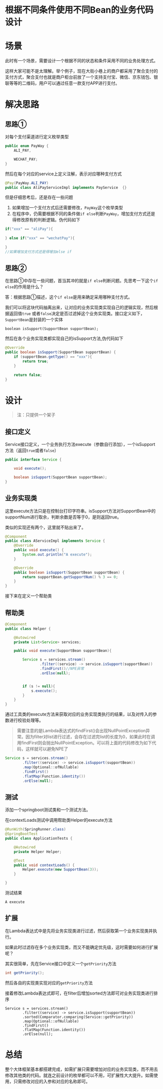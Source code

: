 # 根据不同条件使用不同Bean的业务代码设计

# 场景
此时有一个场景，需要设计一个根据不同的状态和条件采用不同的业务处理方式。

这样大家可能不是太理解。举个例子，现在大街小巷上的商户都采用了聚合支付的支付方式，聚合支付也就是商户柜台前放了一个支持支付宝、微信、京东钱包、银联等等的二维码，用户可以通过任意一款支付APP进行支付。 

# 解决思路

## 思路①

对每个支付渠道进行定义枚举类型

```java
public enum PayWay {
    ALI_PAY,

    WECHAT_PAY;
}
```

然后在每个对应的service上定义注解，表示对应哪种支付方式

```java
@Pay(PayWay.ALI_PAY)
public class AliPayServiceImpl implements PayService  {}
```

但是仔细思考后，还是存在一些问题

1. 如果增加一个支付方式后还需要修改，`PayWay`这个枚举类型
2. 在程序中，仍需要根据不同的条件做`if else`判断`PayWay`，增加支付方式还是得修改原有的判断逻辑。伪代码如下

```java
if("xxx" == "aliPay"){
    
} else if("xxx" == "wechatPay"){
    
}
//如果增加支付方式还是得增加else if
```

## 思路②

在思路①中存在一些问题，首当其冲的就是`if else`判断问题。先思考一下这个`if else`的作用是什么？

答：根据思路①描述，这个`if else`是用来确定采用哪种支付方式。

我们可以将这块代码抽离出来，让对应的业务实现类实现自己的逻辑实现，然后根据返回值`true` 或者`false`决定是否过滤掉这个业务实现类。接口定义如下，`SupportBean`是封装的一个实体

```
boolean isSupport(SupportBean supportBean);
```

然后在各个业务实现类都实现自己的isSupport方法,伪代码如下

```java
@Override
public boolean isSupport(SupportBean supportBean) {
    if (supportBean.getType() == "xxx"){
        return true;
    }
    
    return false;
}
```



# 设计

> 注：只提供一个架子

## 接口定义

Service接口定义，一个业务执行方法execute（参数自行添加），一个isSupport方法（返回`true`或者`false`）

```java
public interface Service {

    void execute();

    boolean isSupport(SupportBean supportBean);
}
```

## 业务实现类

这里execute方法只是在控制台打印字符串。isSupport方法对SupportBean中的supportNum进行取余，判断余数是否等于0，是则返回true。

类似的实现还有两个，这里就不贴出来了。

```java
@Component
public class AServiceImpl implements Service {
    @Override
    public void execute() {
        System.out.println("A execute");
    }

    @Override
    public boolean isSupport(SupportBean supportBean) {
        return supportBean.getSupportNum() % 3 == 0;
    }
}
```

接下来在定义一个帮助类

## 帮助类

```java
@Component
public class Helper {

    @Autowired
    private List<Service> services;

    public void execute(SupportBean supportBean){

        Service s = services.stream()
                .filter((service) -> service.isSupport(supportBean))
                .findFirst()//NPE异常
                .orElse(null);


        if (s != null){
            s.execute();
        }
    }
}
```

通过工具类的execute方法来获取对应的业务实现类执行的结果，以及对传入的参数进行校验处理等。

> 需要注意的是Lambda表达式的findFirst()会出现NullPointException异常。因为filter对list进行过滤，会存在过滤完list的长度为0，如果此时在调用findFirst则会抛出NullPointException。可以将上面的代码修改为如下代码，这样就可以避免NPE了

```java
Service s = services.stream()
        .filter((service) -> service.isSupport(supportBean))
        .map(Optional::ofNullable)
        .findFirst()
        .flatMap(Function.identity())
        .orElse(null);
```



## 测试

添加一个springboot测试类和一个测试方法。

在contextLoads测试中调用帮助类Helper的execute方法

```java
@RunWith(SpringRunner.class)
@SpringBootTest
public class ApplicationTests {

    @Autowired
    private Helper Helper;

    @Test
    public void contextLoads() {
        Helper.execute(new SupportBean(3));
    }

}
```

测试结果

```
A execute
```



## 扩展

在Lambda表达式中是先将业务实现类进行过滤，然后获取第一个业务实现类并执行。

如果此时过滤存在多个业务实现类，而又不能确定优先级，这时需要如何进行扩展呢？

其实很简单，先在Service接口中定义一个`getPriority`方法

```java
int getPriority();
```

然后各自的实现类实现对应的`getPriority`方法



接着修改Lambda表达式即可，在filter后增加sorted方法即可对业务实现类进行排序

```
Service s = services.stream()
        .filter((service) -> service.isSupport(supportBean))
        .sorted(Comparator.comparing(Service::getPriority))
        .map(Optional::ofNullable)
        .findFirst()
        .flatMap(Function.identity())
        .orElse(null);
```

# 总结

整个大体框架基本都搭建完成，如需扩展只需要增加对应的业务实现类，而不用去修改其他类的代码。就连之前设计的枚举都可以不用，可扩展性大大提升。如需使用，只需修改对应的入参和对应的名称即可。

